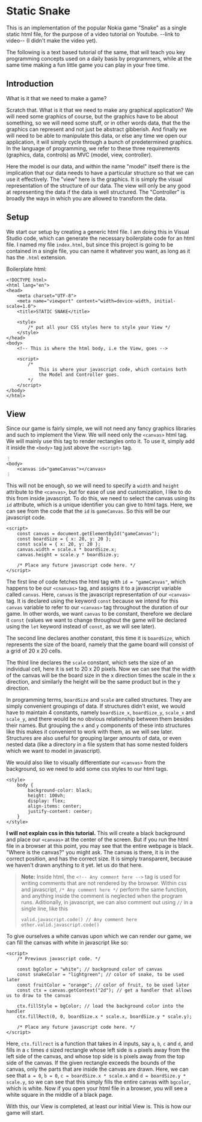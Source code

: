 # Static Snake
This is an implementation of the popular Nokia game "Snake" as a single static html file, for the purpose of a video tutorial on Youtube.
--link to video-- (I didn't make the video yet).

The following is a text based tutorial of the same, that will teach you key programming concepts used on a daily basis by programmers, while at the same time making a fun little game you can play in your free time.

## Introduction
What is it that we need to make a game?

Scratch that. What is it that we need to make any graphical application? We will need some graphics of course, but the graphics have to be about something, so we will need some stuff, or in other words data, that the the graphics can represent and not just be abstract gibberish. And finally we will need to be able to manipulate this data, or else any time we open our application, it will simply cycle through a bunch of predetermined graphics. In the language of programming, we refer to these three requirements (graphics, data, controls) as MVC (model, view, controller). 

Here the model is our data, and within the name "model" itself there is the implication that our data needs to have a particular structure so that we can use it effectively. The "view" here is the graphics. It is simply the visual representation of the structure of our data. The view will only be any good at representing the data if the data is well structured. The "Controller" is broadly the ways in which you are allowed to transform the data.

## Setup
We start our setup by creating a generic html file. I am doing this in Visual Studio code, which can generate the necessary boilerplate code for an html file. I named my file `index.html`, but since this project is going to be contained in a single file, you can name it whatever you want, as long as it has the `.html` extension.

Boilerplate html:
```
<!DOCTYPE html>
<html lang="en">
<head>
    <meta charset="UTF-8">
    <meta name="viewport" content="width=device-width, initial-scale=1.0">
    <title>STATIC SNAKE</title>

	<style>
	    /* put all your CSS styles here to style your View */
	</style>
</head>
<body>
	<!-- This is where the html body, i.e the View, goes -->

	<script>
		/* 
			This is where your javascript code, which contains both
			the Model and Controller goes.
		*/
	</script>
</body>
</html>
```

## View
Since our game is fairly simple, we will not need any fancy graphics libraries and such to implement the View. We will need only the `<canvas>` html tag. We will mainly use this tag to render rectangles onto it. To use it, simply add it inside the `<body>` tag just above the `<script>` tag.
```
⋮
<body>
	<canvas id="gameCanvas"></canvas>
⋮
```

This will not be enough, so we will need to specify a `width` and `height` attribute to the `<canvas>`, but for ease of use and customization, I like to do this from inside javascript. To do this, we need to select the canvas using its `id` attribute, which is a unique identifier you can give to html tags. Here, we can see from the code that the `id` is `gameCanvas`. So this will be our javascript code.

```
<script>
	const canvas = document.getElementById("gameCanvas");
	const boardSize = { x: 20, y: 20 };
	const scale = { x: 20, y: 20 };
	canvas.width = scale.x * boardSize.x;
	canvas.height = scale.y * boardSize.y;

	/* Place any future javascript code here. */
</script>
```
The first line of code fetches the html tag with `id = "gameCanvas"`, which happens to be our `<cnanvas>` tag, and assigns it to a javascript variable called `canvas`. Here, `canvas` is the javascript representation of our `<canvas>` tag. It is declared using the keyword `const` because we intend for this `canvas` variable to refer to our `<canvas>` tag throughout the duration of our game. In other words, we want `canvas` to be constant, therefore we declare it `const` (values we want to change throughout the game will be declared using the `let` keyword instead of `const`, as we will see later).

The second line declares another constant, this time it is `boardSize`, which represents the size of the board, namely that the game board will consist of a grid of 20 x 20 cells.

The third line declares the `scale` constant, which sets the size of an individual cell, here it is set to 20 x 20 pixels. Now we can see that the width of the canvas will be the board size in the x direction times the scale in the x direction, and similarly the height will be the same product but in the y direction.

In programming terms, `boardSize` and `scale` are called structures. They are simply convenient groupings of data. If structures didn't exist, we would have to maintain 4 constants, namely `boardSize_x`, `boardSize_y`, `scale_x` and `scale_y`, and there would be no obvious relationship between them besides their names. But grouping the `x` and `y` components of these into structures like this makes it convenient to work with them, as we will see later. Structures are also useful for grouping larger amounts of data, or even nested data (like a directory in a file system that has some nested folders which we want to model in javascript).

We would also like to visually differentiate our `<canvas>` from the background, so we need to add some css styles to our html tags.
```
<style>
	body {
		background-color: black;
		height: 100vh;
		display: flex;
		align-items: center;
		justify-content: center;
	}
</style>
```

**I will not explain css in this tutorial.**
This will create a black background and place our `<canvas>` at the center of the screen. But if you run the html file in a browser at this point, you may see that the entire webpage is black. "Where is the canvas?" you might ask. The canvas is there, it is in the correct position, and has the correct size. It is simply transparent, because we haven't drawn anything to it yet. let us do that here.

> **Note:** Inside html,  the `<!-- Any comment here -->` tag is used for writing comments that are not rendered by the browser. Within css and javascript, `/* Any comment here */` perform the same function, and anything inside the comment is neglected when the program runs. Aditionally, in javascript, we can also comment out using `//` in a single line, like this
>  ```
> valid.javascript.code() // Any comment here
> other.valid.javascript.code()
> ```

To give ourselves a white canvas upon which we can render our game, we can fill the canvas with white in javascript like so:
```
<script>
	/* Previous javascript code. */

	const bgColor = "white"; // background color of canvas
	const snakeColor = "lightgreen"; // color of snake, to be used later
	const fruitColor = "orange"; // color of fruit, to be used later
	const ctx = canvas.getContext("2d"); // get a handler that allows us to draw to the canvas

	ctx.fillStyle = bgColor; // load the background color into the handler
	ctx.fillRect(0, 0, boardSize.x * scale.x, boardSize.y * scale.y);

	/* Place any future javascript code here. */
</script>
```

Here, `ctx.fillrect` is a function that takes in 4 inputs, say `a`, `b`, `c` and `d`, and fills in a `c` times `d` sized rectangle whose left side is `a` pixels away from the left side of the canvas, and whose top side is `b` pixels away from the top side of the canvas. If the given rectangle exceeds the bounds of the canvas, only the parts that are inside the canvas are drawn. Here, we can see that `a = 0`, `b = 0`, `c = boardSize.x * scale.x` and `d = boardSize.y * scale.y`, so we can see that this simply fills the entire canvas with `bgcolor`, which is white. Now if you open your html file in a browser, you will see a white square in the middle of a black page.

With this, our View is completed, at least our initial View is. This is how our game will start.
